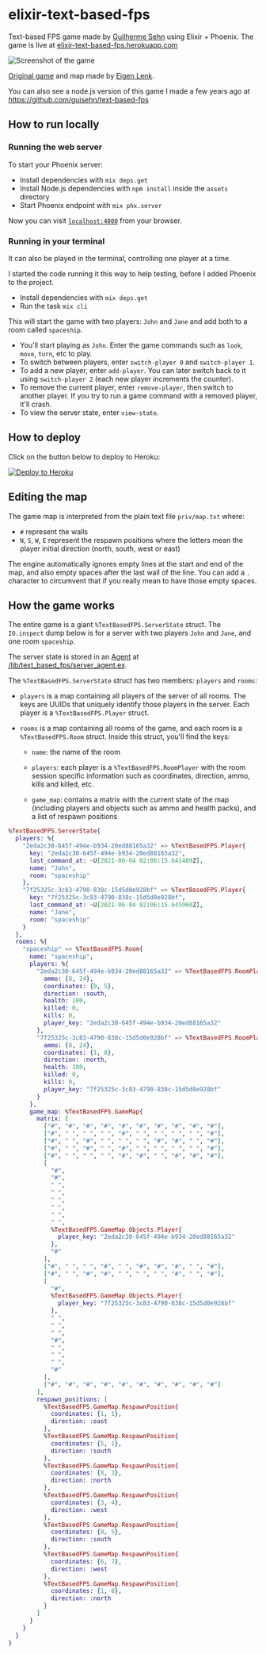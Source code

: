 # elixir-text-based-fps

Text-based FPS game made by [Guilherme Sehn](http://www.guisehn.com/) using Elixir + Phoenix. The game is live at [elixir-text-based-fps.herokuapp.com](https://elixir-text-based-fps.herokuapp.com/)

![Screenshot of the game](misc/screenshot.png)

[Original game](http://eigen.pri.ee/shooter/) and map made by [Eigen Lenk](http://eigen.pri.ee/).

You can also see a node.js version of this game I made a few years ago at https://github.com/guisehn/text-based-fps

## How to run locally

### Running the web server

To start your Phoenix server:

  * Install dependencies with `mix deps.get`
  * Install Node.js dependencies with `npm install` inside the `assets` directory
  * Start Phoenix endpoint with `mix phx.server`

Now you can visit [`localhost:4000`](http://localhost:4000) from your browser.

### Running in your terminal

It can also be played in the terminal, controlling one player at a time.

I started the code running it this way to help testing, before I added Phoenix to the project.

  * Install dependencies with `mix deps.get`
  * Run the task `mix cli`

This will start the game with two players: `John` and `Jane` and add both to a room called `spaceship`.

  * You'll start playing as `John`. Enter the game commands such as `look`, `move`, `turn`, etc to play.
  * To switch between players, enter `switch-player 0` and `switch-player 1`.
  * To add a new player, enter `add-player`. You can later switch back to it using `switch-player 2` (each new player increments the counter).
  * To remove the current player, enter `remove-player`, then switch to another player. If you try to run a game command with a removed player, it'll crash.
  * To view the server state, enter `view-state`.

## How to deploy

Click on the button below to deploy to Heroku:

[![Deploy to Heroku](https://www.herokucdn.com/deploy/button.svg)](https://heroku.com/deploy?template=https://github.com/guisehn/elixir-text-based-fps)

## Editing the map

The game map is interpreted from the plain text file `priv/map.txt` where:

- `#` represent the walls
- `N`, `S`, `W`, `E` represent the respawn positions where the letters mean the player initial direction (north, south, west or east)

The engine automatically ignores empty lines at the start and end of the map, and also empty spaces after the last wall of the line. You can add a `.` character to circumvent that if you really mean to have those empty spaces.

## How the game works

The entire game is a giant `%TextBasedFPS.ServerState` struct. The `IO.inspect` dump below is for a server with two players `John` and `Jane`, and one room `spaceship`.

The server state is stored in an [Agent](https://hexdocs.pm/elixir/1.12/Agent.html) at [/lib/text_based_fps/server_agent.ex](/lib/text_based_fps/server_agent.ex).

The `%TextBasedFPS.ServerState` struct has two members: `players` and `rooms`:

  * `players` is a map containing all players of the server of all rooms. The keys are UUIDs that uniquely identify those players in the server. Each player is a `%TextBasedFPS.Player` struct.

  * `rooms` is a map containing all rooms of the game, and each room is a `%TextBasedFPS.Room` struct. Inside this struct, you'll find the keys: 
  
    * `name`: the name of the room

    * `players`: each player is a `%TextBasedFPS.RoomPlayer` with the room session specific information such as coordinates, direction, ammo, kills and killed, etc.

    * `game_map`: contains a matrix with the current state of the map (including players and objects such as ammo and health packs), and a list of respawn positions

```elixir
%TextBasedFPS.ServerState{
  players: %{
    "2eda2c30-645f-494e-b934-20ed88165a32" => %TextBasedFPS.Player{
      key: "2eda2c30-645f-494e-b934-20ed88165a32",
      last_command_at: ~U[2021-06-04 02:06:15.641489Z],
      name: "John",
      room: "spaceship"
    },
    "7f25325c-3c83-4790-838c-15d5d0e928bf" => %TextBasedFPS.Player{
      key: "7f25325c-3c83-4790-838c-15d5d0e928bf",
      last_command_at: ~U[2021-06-04 02:06:15.645960Z],
      name: "Jane",
      room: "spaceship"
    }
  },
  rooms: %{
    "spaceship" => %TextBasedFPS.Room{
      name: "spaceship",
      players: %{
        "2eda2c30-645f-494e-b934-20ed88165a32" => %TextBasedFPS.RoomPlayer{
          ammo: {8, 24},
          coordinates: {8, 5},
          direction: :south,
          health: 100,
          killed: 0,
          kills: 0,
          player_key: "2eda2c30-645f-494e-b934-20ed88165a32"
        },
        "7f25325c-3c83-4790-838c-15d5d0e928bf" => %TextBasedFPS.RoomPlayer{
          ammo: {8, 24},
          coordinates: {1, 8},
          direction: :north,
          health: 100,
          killed: 0,
          kills: 0,
          player_key: "7f25325c-3c83-4790-838c-15d5d0e928bf"
        }
      },
      game_map: %TextBasedFPS.GameMap{
        matrix: [
          ["#", "#", "#", "#", "#", "#", "#", "#", "#", "#"],
          ["#", " ", " ", " ", "#", " ", " ", " ", " ", "#"],
          ["#", " ", "#", " ", " ", " ", "#", "#", " ", "#"],
          ["#", " ", "#", " ", "#", " ", " ", " ", " ", "#"],
          ["#", " ", " ", " ", "#", "#", " ", "#", "#", "#"],
          [
            "#",
            "#",
            " ",
            " ",
            " ",
            " ",
            " ",
            " ",
            %TextBasedFPS.GameMap.Objects.Player{
              player_key: "2eda2c30-645f-494e-b934-20ed88165a32"
            },
            "#"
          ],
          ["#", " ", " ", "#", " ", "#", "#", "#", " ", "#"],
          ["#", " ", "#", "#", " ", " ", " ", "#", " ", "#"],
          [
            "#",
            %TextBasedFPS.GameMap.Objects.Player{
              player_key: "7f25325c-3c83-4790-838c-15d5d0e928bf"
            },
            " ",
            " ",
            " ",
            "#",
            " ",
            " ",
            " ",
            "#"
          ],
          ["#", "#", "#", "#", "#", "#", "#", "#", "#", "#"]
        ],
        respawn_positions: [
          %TextBasedFPS.GameMap.RespawnPosition{
            coordinates: {1, 1},
            direction: :east
          },
          %TextBasedFPS.GameMap.RespawnPosition{
            coordinates: {5, 1},
            direction: :south
          },
          %TextBasedFPS.GameMap.RespawnPosition{
            coordinates: {8, 3},
            direction: :north
          },
          %TextBasedFPS.GameMap.RespawnPosition{
            coordinates: {3, 4},
            direction: :west
          },
          %TextBasedFPS.GameMap.RespawnPosition{
            coordinates: {8, 5},
            direction: :south
          },
          %TextBasedFPS.GameMap.RespawnPosition{
            coordinates: {6, 7},
            direction: :west
          },
          %TextBasedFPS.GameMap.RespawnPosition{
            coordinates: {1, 8},
            direction: :north
          }
        ]
      }
    }
  }
}
```